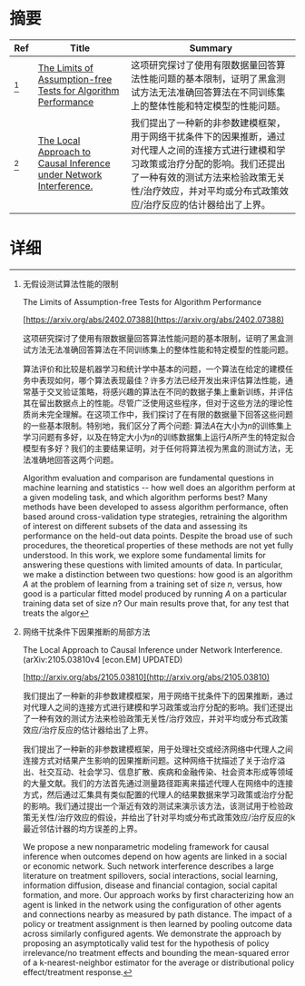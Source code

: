 # 摘要

| Ref | Title | Summary |
| --- | --- | --- |
| [^1] | [The Limits of Assumption-free Tests for Algorithm Performance](https://arxiv.org/abs/2402.07388) | 这项研究探讨了使用有限数据量回答算法性能问题的基本限制，证明了黑盒测试方法无法准确回答算法在不同训练集上的整体性能和特定模型的性能问题。 |
| [^2] | [The Local Approach to Causal Inference under Network Interference.](http://arxiv.org/abs/2105.03810) | 我们提出了一种新的非参数建模框架，用于网络干扰条件下的因果推断，通过对代理人之间的连接方式进行建模和学习政策或治疗分配的影响。我们还提出了一种有效的测试方法来检验政策无关性/治疗效应，并对平均或分布式政策效应/治疗反应的估计器给出了上界。 |

# 详细

[^1]: 无假设测试算法性能的限制

    The Limits of Assumption-free Tests for Algorithm Performance

    [https://arxiv.org/abs/2402.07388](https://arxiv.org/abs/2402.07388)

    这项研究探讨了使用有限数据量回答算法性能问题的基本限制，证明了黑盒测试方法无法准确回答算法在不同训练集上的整体性能和特定模型的性能问题。

    

    算法评价和比较是机器学习和统计学中基本的问题，一个算法在给定的建模任务中表现如何，哪个算法表现最佳？许多方法已经开发出来评估算法性能，通常基于交叉验证策略，将感兴趣的算法在不同的数据子集上重新训练，并评估其在留出数据点上的性能。尽管广泛使用这些程序，但对于这些方法的理论性质尚未完全理解。在这项工作中，我们探讨了在有限的数据量下回答这些问题的一些基本限制。特别地，我们区分了两个问题: 算法$A$在大小为$n$的训练集上学习问题有多好，以及在特定大小为$n$的训练数据集上运行$A$所产生的特定拟合模型有多好？我们的主要结果证明，对于任何将算法视为黑盒的测试方法，无法准确地回答这两个问题。

    Algorithm evaluation and comparison are fundamental questions in machine learning and statistics -- how well does an algorithm perform at a given modeling task, and which algorithm performs best? Many methods have been developed to assess algorithm performance, often based around cross-validation type strategies, retraining the algorithm of interest on different subsets of the data and assessing its performance on the held-out data points. Despite the broad use of such procedures, the theoretical properties of these methods are not yet fully understood. In this work, we explore some fundamental limits for answering these questions with limited amounts of data. In particular, we make a distinction between two questions: how good is an algorithm $A$ at the problem of learning from a training set of size $n$, versus, how good is a particular fitted model produced by running $A$ on a particular training data set of size $n$?   Our main results prove that, for any test that treats the algor
    
[^2]: 网络干扰条件下因果推断的局部方法

    The Local Approach to Causal Inference under Network Interference. (arXiv:2105.03810v4 [econ.EM] UPDATED)

    [http://arxiv.org/abs/2105.03810](http://arxiv.org/abs/2105.03810)

    我们提出了一种新的非参数建模框架，用于网络干扰条件下的因果推断，通过对代理人之间的连接方式进行建模和学习政策或治疗分配的影响。我们还提出了一种有效的测试方法来检验政策无关性/治疗效应，并对平均或分布式政策效应/治疗反应的估计器给出了上界。

    

    我们提出了一种新的非参数建模框架，用于处理社交或经济网络中代理人之间连接方式对结果产生影响的因果推断问题。这种网络干扰描述了关于治疗溢出、社交互动、社会学习、信息扩散、疾病和金融传染、社会资本形成等领域的大量文献。我们的方法首先通过测量路径距离来描述代理人在网络中的连接方式，然后通过汇集具有类似配置的代理人的结果数据来学习政策或治疗分配的影响。我们通过提出一个渐近有效的测试来演示该方法，该测试用于检验政策无关性/治疗效应的假设，并给出了针对平均或分布式政策效应/治疗反应的k最近邻估计器的均方误差的上界。

    We propose a new nonparametric modeling framework for causal inference when outcomes depend on how agents are linked in a social or economic network. Such network interference describes a large literature on treatment spillovers, social interactions, social learning, information diffusion, disease and financial contagion, social capital formation, and more. Our approach works by first characterizing how an agent is linked in the network using the configuration of other agents and connections nearby as measured by path distance. The impact of a policy or treatment assignment is then learned by pooling outcome data across similarly configured agents. We demonstrate the approach by proposing an asymptotically valid test for the hypothesis of policy irrelevance/no treatment effects and bounding the mean-squared error of a k-nearest-neighbor estimator for the average or distributional policy effect/treatment response.
    

